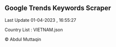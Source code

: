 

## Google Trends Keywords Scraper 
 
Last Update 01-04-2023 , 16:55:27

Country List :
VIETNAM.json



© Abdul Muttaqin 
